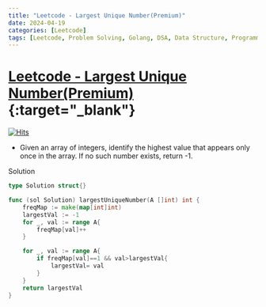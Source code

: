 ```yaml
---
title: "Leetcode - Largest Unique Number(Premium)"
date: 2024-04-19
categories: [Leetcode]
tags: [Leetcode, Problem Solving, Golang, DSA, Data Structure, Programming, Algorithm, Hash Table]
---
```



# [Leetcode - Largest Unique Number(Premium)](https://leetcode.com/problems/largest-unique-number/description/){:target="_blank"}
[![Hits](https://hits.sh/mahinops.github.io/posts/leetcode-largest-unique-number.svg)](https://hits.sh/mahinops.github.io/posts/leetcode-largest-unique-number/)


- Given an array of integers, identify the highest value that appears only once in the array. If no such number exists, return -1.


Solution

```go
type Solution struct{}

func (sol Solution) largestUniqueNumber(A []int) int {
	freqMap := make(map[int]int)
	largestVal := -1
	for _, val := range A{
		freqMap[val]++
	}

	for _, val := range A{
		if freqMap[val]==1 && val>largestVal{
			largestVal= val
		}
	}
	return largestVal
}

```
